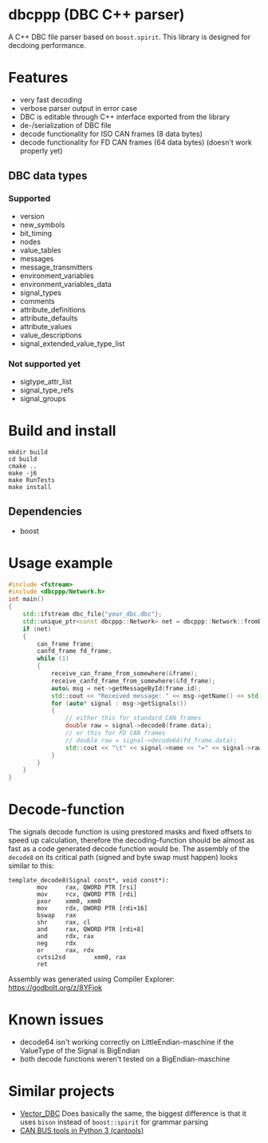 # dbcppp (DBC C++ parser)
A C++ DBC file parser based on `boost.spirit`. This library is designed for decdoing performance.
# Features
* very fast decoding
* verbose parser output in error case
* DBC is editable through C++ interface exported from the library
* de-/serialization of DBC file
* decode functionality for ISO CAN frames (8 data bytes)
* decode functionality for FD CAN frames (64 data bytes) (doesn't work properly yet)
## DBC data types
### Supported
* version
* new_symbols
* bit_timing
* nodes
* value_tables
* messages
* message_transmitters
* environment_variables
* environment_variables_data
* signal_types
* comments
* attribute_definitions
* attribute_defaults
* attribute_values
* value_descriptions
* signal_extended_value_type_list
### Not supported yet
* sigtype_attr_list
* signal_type_refs
* signal_groups
# Build and install
```
mkdir build
cd build
cmake ..
make -j6
make RunTests
make install
```
## Dependencies
* boost
# Usage example
```C++
#include <fstream>
#include <dbcppp/Network.h>
int main()
{
    std::ifstream dbc_file{"your_dbc.dbc"};
    std::unique_ptr<const dbcppp::Network> net = dbcppp::Network::fromDBC(dbc_file);
    if (net)
    {
        can_frame frame;
        canfd_frame fd_frame;
        while (1)
        {
            receive_can_frame_from_somewhere(&frame);
            receive_canfd_frame_from_somewhere(&fd_frame);
            auto& msg = net->getMessageById(frame.id);
            std::cout << "Received message: " << msg->getName() << std::endl;
            for (auto* signal : msg->getSignals())
            {
                // either this for standard CAN frames
                double raw = signal->decode8(frame.data);
                // or this for FD CAN frames
                // double raw = signal->decode64(fd_frame.data);
                std::cout << "\t" << signal->name << "=" << signal->raw_to_phys(raw) << std::endl;
            }
        }
    }
}

```
# Decode-function
The signals decode function is using prestored masks and fixed offsets to speed up calculation, therefore the decoding-function should be almost as fast as a code generated decode function would be. The assembly of the `decode8` on its critical path (signed and byte swap must happen) looks similar to this:
```
template_decode8(Signal const*, void const*):
        mov     rax, QWORD PTR [rsi]
        mov     rcx, QWORD PTR [rdi]
        pxor    xmm0, xmm0
        mov     rdx, QWORD PTR [rdi+16]
        bswap   rax
        shr     rax, cl
        and     rax, QWORD PTR [rdi+8]
        and     rdx, rax
        neg     rdx
        or      rax, rdx
        cvtsi2sd        xmm0, rax
        ret
```
Assembly was generated using Compiler Explorer: https://godbolt.org/z/8YFjok
# Known issues
* decode64 isn't working correctly on LittleEndian-maschine if the ValueType of the Signal is BigEndian
* both decode functions weren't tested on a BigEndian-maschine
# Similar projects
  * [Vector_DBC](https://bitbucket.org/tobylorenz/vector_dbc/src/master/) Does basically the same, the biggest difference is that it uses `bison` instead of `boost::spirit` for grammar parsing
  * [CAN BUS tools in Python 3 (cantools)](https://github.com/eerimoq/cantools) 

